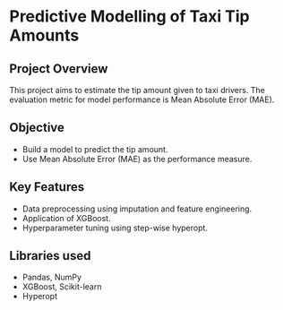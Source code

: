 # Predictive Modelling of Taxi Tip Amounts

## Project Overview

This project aims to estimate the tip amount given to taxi drivers. The evaluation metric for model performance is Mean Absolute Error (MAE).

## Objective

- Build a model to predict the tip amount.
- Use Mean Absolute Error (MAE) as the performance measure.

## Key Features

- Data preprocessing using imputation and feature engineering.
- Application of XGBoost.
- Hyperparameter tuning using step-wise hyperopt.

## Libraries used

- Pandas, NumPy
- XGBoost, Scikit-learn
- Hyperopt
